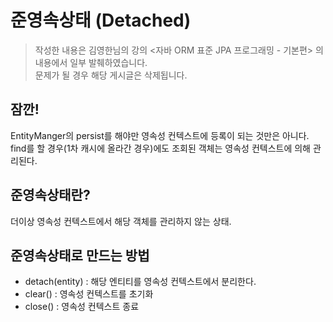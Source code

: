 # 준영속상태 (Detached)

> 작성한 내용은 김영한님의 강의 <자바 ORM 표준 JPA 프로그래밍 - 기본편> 의 내용에서 일부 발췌하였습니다.   
> 문제가 될 경우 해당 게시글은 삭제됩니다.

## 잠깐!
EntityManger의 persist를 해야만 영속성 컨텍스트에 등록이 되는 것만은 아니다. <br/>
find를 할 경우(1차 캐시에 올라간 경우)에도 조회된 객체는 영속성 컨텍스트에 의해 관리된다.

## 준영속상태란? 
더이상 영속성 컨텍스트에서 해당 객체를 관리하지 않는 상태.

## 준영속상태로 만드는 방법
 - detach(entity) :  해당 엔티티를 영속성 컨텍스트에서 분리한다.
 - clear() : 영속성 컨텍스트를 초기화
 - close() : 영속성 컨텍스트 종료